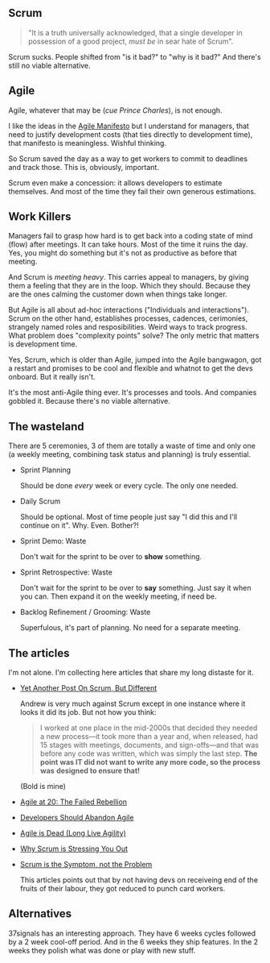 ## Scrum

> "It is a truth universally acknowledged, that a single developer
in possession of a good project, _must be_ in sear hate of Scrum".

Scrum sucks. People shifted from "is it bad?" to "why is it bad?"
And there's still no viable alternative.


## Agile

Agile, whatever that may be (_cue Prince Charles_), is not enough.

I like the ideas in the [Agile Manifesto](https://agilemanifesto.org/)
but I understand for managers, that need to justify development costs
(that ties directly to development time), that manifesto is meaningless.
Wishful thinking.

So Scrum saved the day as a way to get workers to commit to deadlines
and track those. This is, obviously, important.

Scrum even make a concession: it allows developers to estimate
themselves. And most of the time they fail their own generous
estimations.


## Work Killers

Managers fail to grasp how hard is to get back into a coding state
of mind (flow) after meetings. It can take hours. Most of the time
it ruins the day. Yes, you might do something but it's not as
productive as before that meeting.

And Scrum is _meeting heavy_. This carries appeal to managers,
by giving them a feeling that they are in the loop. Which they should.
Because they are the ones calming the customer down when things take
longer.

But Agile is all about ad-hoc interactions ("Individuals and
interactions"). Scrum on the other hand, establishes processes,
cadences, cerimonies, strangely named roles and resposibilities.
Weird ways to track progress. What problem does "complexity points"
solve? The only metric that matters is development time.

Yes, Scrum, which is older than Agile, jumped into the Agile
bangwagon, got a restart and promises to be cool and flexible and
whatnot to get the devs onboard. But it really isn't.

It's the most anti-Agile thing ever. It's processes and tools. And
companies gobbled it. Because there's no viable alternative.


## The wasteland

There are 5 ceremonies, 3 of them are totally a waste of time and
only one (a weekly meeting, combining task status and planning) is
truly essential.

- Sprint Planning

  Should be done _every_ week or every cycle. The only one needed.

- Daily Scrum

  Should be optional. Most of time people just say "I did this and I'll
  continue on it". Why. Even. Bother?!

- Sprint Demo: Waste

  Don't wait for the sprint to be over to **show** something.

- Sprint Retrospective: Waste

  Don't wait for the sprint to be over to **say** something.
  Just say it when you can. Then expand it on the weekly meeting, if
  need be.

- Backlog Refinement / Grooming: Waste

  Superfulous, it's part of planning. No need for a separate meeting.



## The articles

I'm not alone. I'm collecting here articles that share my long distaste
for it.

- [Yet Another Post On Scrum, But Different](https://thecodist.com/yet-another-post-on-scrum-but-different/)

  Andrew is very much against Scrum except in one instance where it
  looks it did its job. But not how you think:

  > I worked at one place in the mid-2000s that decided they needed
  > a new process—it took more than a year and, when released, had 15
  > stages with meetings, documents, and sign-offs—and that was before
  > any code was written, which was simply the last step. **The point**
  > **was IT did not want to write any more code, so the process was**
  > **designed to ensure that!**

  (Bold is mine)

- [Agile at 20: The Failed Rebellion](https://www.simplethread.com/agile-at-20-the-failed-rebellion/)

- [Developers Should Abandon Agile](https://ronjeffries.com/articles/018-01ff/abandon-1/)

- [Agile is Dead (Long Live Agility)](https://pragdave.me/thoughts/active/2014-03-04-time-to-kill-agile.html)

- [Why Scrum is Stressing You Out](https://rethinkingsoftware.substack.com/p/why-scrum-is-stressing-you-out)

- [Scrum is the Symptom, not the Problem](https://rethinkingsoftware.substack.com/p/scrum-is-the-symptom-not-the-problem)

  This articles points out that by not having devs on receiveing end of
  the fruits of their labour, they got reduced to punch card workers.


## Alternatives

37signals has an interesting approach. They have 6 weeks cycles
followed by a 2 week cool-off period. And in the 6 weeks they ship
features. In the 2 weeks they polish what was done or play with
new stuff.


